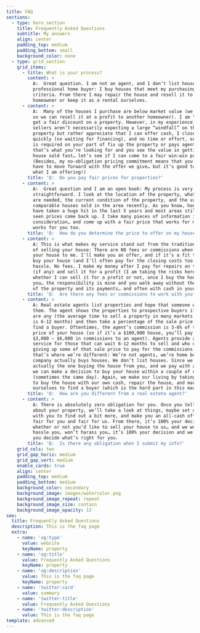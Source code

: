 ```yaml
---
title: FAQ
sections:
  - type: hero_section
    title: Frequently Asked Questions
    subtitle: My answers
    align: center
    padding_top: medium
    padding_bottom: small
    background_color: none
  - type: grid_section
    grid_items:
      - title: What is your process?
        content: >
          A:  Great question. I am not an agent, and I don’t list houses. I am a
          professional home buyer: I buy houses that meet my purchasing
          criteria. From there I may repair the house and resell it to another
          homeowner or keep it as a rental ourselves.
      - content: >
          A:  Many of the houses I purchase are below market value (we do this
          so we can resell it at a profit to another homeowner). I am looking to
          get a fair discount on a property. However, in my experience, many
          sellers aren’t necessarily expecting a large “windfall” on the
          property but rather appreciate that I can offer cash, I close very
          quickly (no waiting for financing), and no time or effort, or expense
          is required on your part of fix up the property or pays agent fees. If
          that’s what you’re looking for and you see the value in getting your
          house sold fast… let’s see if I can come to a fair win-win price.
          (Besides, my no-obligation pricing commitment means that you do not
          have to move forward with the offer we give… but it’s good to know
          what I am offering!)
        title: 'Q:  Do you pay fair prices for properties?'
      - content: >
          A:  Great question and I am an open book: My process is very
          straightforward. I look at the location of the property, what repairs
          are needed, the current condition of the property, and the values of
          comparable houses sold in the area recently. As you know, house values
          have taken a huge hit in the last 5 years and most areas still haven’t
          seen prices come back up. I take many pieces of information into
          consideration… and come up with a fair price that works for me and
          works for you too.
        title: 'Q:  How do you determine the price to offer on my house?'
      - content: >
          A: This is what makes my service stand out from the traditional method
          of selling your house: There are NO fees or commissions when you sell
          your house to me. I'll make you an offer, and if it’s a fit then I'll
          buy your house (and I'll often pay for the closing costs too!). No
          hassle. No fees. I make my money after I pay for repairs on the house
          (if any) and sell it for a profit (I am taking the risks here on
          whether I can sell it for a profit or not, once I buy the house from
          you… the responsibility is mine and you walk away without the burden
          of the property and its payments… and often with cash in your hand).
        title: 'Q:  Are there any fees or commissions to work with you?'
      - content: >
          A: Real estate agents list properties and hope that someone will buy
          them. The agent shows the properties to prospective buyers if there
          are any (the average time to sell a property in many markets right now
          is 6-12 months) and then take a percentage of the sale price if they
          find a buyer. Oftentimes, the agent’s commission is 3-6% of the sale
          price of your house (so if it’s a $100,000 house, you’ll pay between
          $3,000 – $6,000 in commissions to an agent). Agents provide a great
          service for those that can wait 6-12 months to sell and who don’t mind
          giving up some of that sale price to pay for the commissions. But
          that’s where we’re different: We’re not agents, we’re home buyers. Our
          company actually buys houses. We don’t list houses. Since we’re
          actually the one buying the house from you, and we pay with all cash…
          we can make a decision to buy your house within a couple of days
          (sometimes the same day). Again, we make our living by taking the risk
          to buy the house with our own cash, repair the house, and market it
          ourselves to find a buyer (which is the hard part in this market).
        title: 'Q:  How are you different from a real estate agent?'
      - content: >
          A: There is absolutely zero obligation for you. Once you tell us a bit
          about your property, we’ll take a look at things, maybe set up a call
          with you to find out a bit more, and make you an all-cash offer that’s
          fair for you and fair for us. From there, it’s 100% your decision on
          whether or not you’d like to sell your house to us… and we won’t
          hassle you, won’t harass you… it’s 100% your decision and we’ll let
          you decide what’s right for you.
        title: 'Q:  Is there any obligation when I submit my info?'
    grid_cols: two
    grid_gap_horiz: medium
    grid_gap_vert: medium
    enable_cards: true
    align: center
    padding_top: medium
    padding_bottom: medium
    background_color: secondary
    background_image: images/watercolor.png
    background_image_repeat: repeat
    background_image_size: contain
    background_image_opacity: 12
seo:
  title: Frequently Asked Questions
  description: This is the faq page
  extra:
    - name: 'og:type'
      value: website
      keyName: property
    - name: 'og:title'
      value: Frequently Asked Questions
      keyName: property
    - name: 'og:description'
      value: This is the faq page
      keyName: property
    - name: 'twitter:card'
      value: summary
    - name: 'twitter:title'
      value: Frequently Asked Questions
    - name: 'twitter:description'
      value: This is the faq page
template: advanced
---
```

